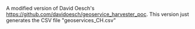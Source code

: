 A modified version of David Oesch's https://github.com/davidoesch/geoservice_harvester_poc. 
This version just generates the CSV file "geoservices_CH.csv"

